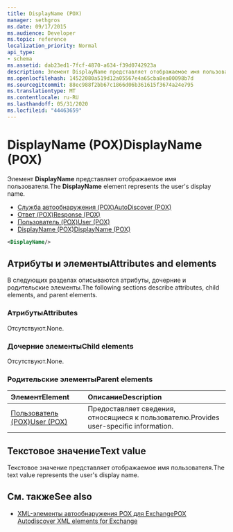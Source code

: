 ```yaml
---
title: DisplayName (POX)
manager: sethgros
ms.date: 09/17/2015
ms.audience: Developer
ms.topic: reference
localization_priority: Normal
api_type:
- schema
ms.assetid: dab23ed1-7fcf-4870-a634-f39d0742923a
description: Элемент DisplayName представляет отображаемое имя пользователя.
ms.openlocfilehash: 14522080a519d12a05567e4a65cba8ea00098b7d
ms.sourcegitcommit: 88ec988f2bb67c1866d06b361615f3674a24e795
ms.translationtype: MT
ms.contentlocale: ru-RU
ms.lasthandoff: 05/31/2020
ms.locfileid: "44463659"
---
```

# <a name="displayname-pox"></a><span data-ttu-id="66e6e-103">DisplayName (POX)</span><span class="sxs-lookup"><span data-stu-id="66e6e-103">DisplayName (POX)</span></span>

<span data-ttu-id="66e6e-104">Элемент **DisplayName** представляет отображаемое имя пользователя.</span><span class="sxs-lookup"><span data-stu-id="66e6e-104">The **DisplayName** element represents the user's display name.</span></span> 
  
- [<span data-ttu-id="66e6e-105">Служба автообнаружения (POX)</span><span class="sxs-lookup"><span data-stu-id="66e6e-105">AutoDiscover (POX)</span></span>](autodiscover-pox.md) 
- [<span data-ttu-id="66e6e-106">Ответ (POX)</span><span class="sxs-lookup"><span data-stu-id="66e6e-106">Response (POX)</span></span>](response-pox.md) 
- [<span data-ttu-id="66e6e-107">Пользователь (POX)</span><span class="sxs-lookup"><span data-stu-id="66e6e-107">User (POX)</span></span>](user-pox.md) 
- [<span data-ttu-id="66e6e-108">DisplayName (POX)</span><span class="sxs-lookup"><span data-stu-id="66e6e-108">DisplayName (POX)</span></span>](displayname-pox.md)
  
```xml
<DisplayName/>
```

## <a name="attributes-and-elements"></a><span data-ttu-id="66e6e-109">Атрибуты и элементы</span><span class="sxs-lookup"><span data-stu-id="66e6e-109">Attributes and elements</span></span>

<span data-ttu-id="66e6e-110">В следующих разделах описываются атрибуты, дочерние и родительские элементы.</span><span class="sxs-lookup"><span data-stu-id="66e6e-110">The following sections describe attributes, child elements, and parent elements.</span></span>
  
### <a name="attributes"></a><span data-ttu-id="66e6e-111">Атрибуты</span><span class="sxs-lookup"><span data-stu-id="66e6e-111">Attributes</span></span>

<span data-ttu-id="66e6e-112">Отсутствуют.</span><span class="sxs-lookup"><span data-stu-id="66e6e-112">None.</span></span>
  
### <a name="child-elements"></a><span data-ttu-id="66e6e-113">Дочерние элементы</span><span class="sxs-lookup"><span data-stu-id="66e6e-113">Child elements</span></span>

<span data-ttu-id="66e6e-114">Отсутствуют.</span><span class="sxs-lookup"><span data-stu-id="66e6e-114">None.</span></span>
  
### <a name="parent-elements"></a><span data-ttu-id="66e6e-115">Родительские элементы</span><span class="sxs-lookup"><span data-stu-id="66e6e-115">Parent elements</span></span>

|<span data-ttu-id="66e6e-116">**Элемент**</span><span class="sxs-lookup"><span data-stu-id="66e6e-116">**Element**</span></span>|<span data-ttu-id="66e6e-117">**Описание**</span><span class="sxs-lookup"><span data-stu-id="66e6e-117">**Description**</span></span>|
|:-----|:-----|
|[<span data-ttu-id="66e6e-118">Пользователь (POX)</span><span class="sxs-lookup"><span data-stu-id="66e6e-118">User (POX)</span></span>](user-pox.md) <br/> |<span data-ttu-id="66e6e-119">Предоставляет сведения, относящиеся к пользователю.</span><span class="sxs-lookup"><span data-stu-id="66e6e-119">Provides user-specific information.</span></span>  <br/> |
   
## <a name="text-value"></a><span data-ttu-id="66e6e-120">Текстовое значение</span><span class="sxs-lookup"><span data-stu-id="66e6e-120">Text value</span></span>

<span data-ttu-id="66e6e-121">Текстовое значение представляет отображаемое имя пользователя.</span><span class="sxs-lookup"><span data-stu-id="66e6e-121">The text value represents the user's display name.</span></span>
  
## <a name="see-also"></a><span data-ttu-id="66e6e-122">См. также</span><span class="sxs-lookup"><span data-stu-id="66e6e-122">See also</span></span>

- [<span data-ttu-id="66e6e-123">XML-элементы автообнаружения POX для Exchange</span><span class="sxs-lookup"><span data-stu-id="66e6e-123">POX Autodiscover XML elements for Exchange</span></span>](pox-autodiscover-xml-elements-for-exchange.md)

